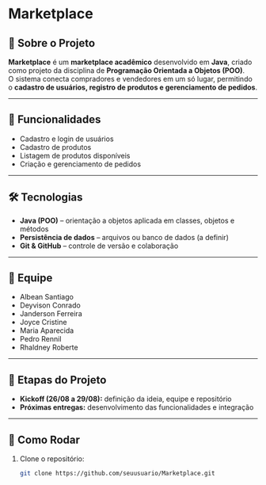 # Marketplace


## 📌 Sobre o Projeto
**Marketplace** é um **marketplace acadêmico** desenvolvido em **Java**, criado como projeto da disciplina de **Programação Orientada a Objetos (POO)**.  
O sistema conecta compradores e vendedores em um só lugar, permitindo o **cadastro de usuários, registro de produtos e gerenciamento de pedidos**.  

---

## 🚀 Funcionalidades
- Cadastro e login de usuários  
- Cadastro de produtos  
- Listagem de produtos disponíveis  
- Criação e gerenciamento de pedidos  

---

## 🛠 Tecnologias
- **Java (POO)** – orientação a objetos aplicada em classes, objetos e métodos  
- **Persistência de dados** – arquivos ou banco de dados (a definir)  
- **Git & GitHub** – controle de versão e colaboração  

---

## 👥 Equipe
- Albean Santiago  
- Deyvison Conrado  
- Janderson Ferreira  
- Joyce Cristine  
- Maria Aparecida  
- Pedro Rennil  
- Rhaldney Roberte  

---

## 📅 Etapas do Projeto
- **Kickoff (26/08 a 29/08):** definição da ideia, equipe e repositório  
- **Próximas entregas:** desenvolvimento das funcionalidades e integração  

---

## 📝 Como Rodar
1. Clone o repositório:  
   ```bash
   git clone https://github.com/seuusuario/Marketplace.git

